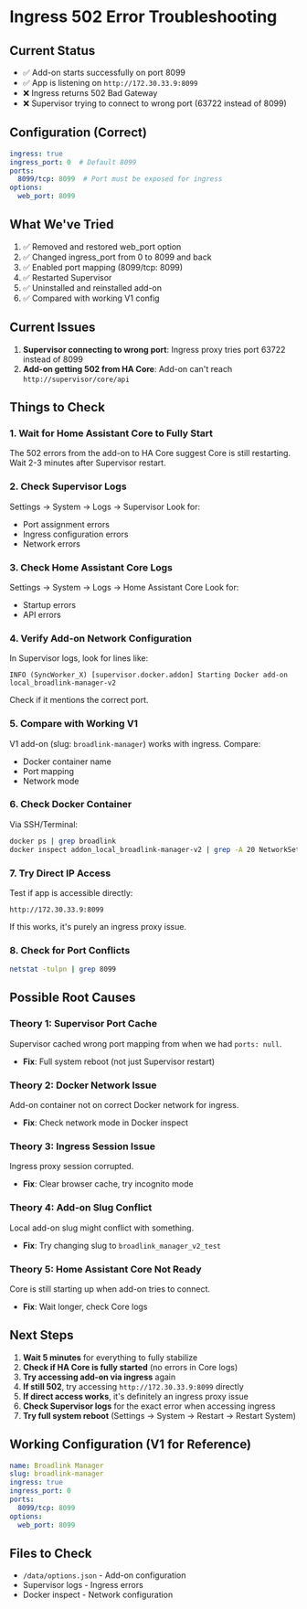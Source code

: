 # Ingress 502 Error Troubleshooting

## Current Status
- ✅ Add-on starts successfully on port 8099
- ✅ App is listening on `http://172.30.33.9:8099`
- ❌ Ingress returns 502 Bad Gateway
- ❌ Supervisor trying to connect to wrong port (63722 instead of 8099)

## Configuration (Correct)
```yaml
ingress: true
ingress_port: 0  # Default 8099
ports:
  8099/tcp: 8099  # Port must be exposed for ingress
options:
  web_port: 8099
```

## What We've Tried
1. ✅ Removed and restored web_port option
2. ✅ Changed ingress_port from 0 to 8099 and back
3. ✅ Enabled port mapping (8099/tcp: 8099)
4. ✅ Restarted Supervisor
5. ✅ Uninstalled and reinstalled add-on
6. ✅ Compared with working V1 config

## Current Issues
1. **Supervisor connecting to wrong port**: Ingress proxy tries port 63722 instead of 8099
2. **Add-on getting 502 from HA Core**: Add-on can't reach `http://supervisor/core/api`

## Things to Check

### 1. Wait for Home Assistant Core to Fully Start
The 502 errors from the add-on to HA Core suggest Core is still restarting. Wait 2-3 minutes after Supervisor restart.

### 2. Check Supervisor Logs
Settings → System → Logs → Supervisor
Look for:
- Port assignment errors
- Ingress configuration errors
- Network errors

### 3. Check Home Assistant Core Logs  
Settings → System → Logs → Home Assistant Core
Look for:
- Startup errors
- API errors

### 4. Verify Add-on Network Configuration
In Supervisor logs, look for lines like:
```
INFO (SyncWorker_X) [supervisor.docker.addon] Starting Docker add-on local_broadlink-manager-v2
```
Check if it mentions the correct port.

### 5. Compare with Working V1
V1 add-on (slug: `broadlink-manager`) works with ingress. Compare:
- Docker container name
- Port mapping
- Network mode

### 6. Check Docker Container
Via SSH/Terminal:
```bash
docker ps | grep broadlink
docker inspect addon_local_broadlink-manager-v2 | grep -A 20 NetworkSettings
```

### 7. Try Direct IP Access
Test if app is accessible directly:
```
http://172.30.33.9:8099
```
If this works, it's purely an ingress proxy issue.

### 8. Check for Port Conflicts
```bash
netstat -tulpn | grep 8099
```

## Possible Root Causes

### Theory 1: Supervisor Port Cache
Supervisor cached wrong port mapping from when we had `ports: null`. 
- **Fix**: Full system reboot (not just Supervisor restart)

### Theory 2: Docker Network Issue
Add-on container not on correct Docker network for ingress.
- **Fix**: Check network mode in Docker inspect

### Theory 3: Ingress Session Issue
Ingress proxy session corrupted.
- **Fix**: Clear browser cache, try incognito mode

### Theory 4: Add-on Slug Conflict
Local add-on slug might conflict with something.
- **Fix**: Try changing slug to `broadlink_manager_v2_test`

### Theory 5: Home Assistant Core Not Ready
Core is still starting up when add-on tries to connect.
- **Fix**: Wait longer, check Core logs

## Next Steps

1. **Wait 5 minutes** for everything to fully stabilize
2. **Check if HA Core is fully started** (no errors in Core logs)
3. **Try accessing add-on via ingress** again
4. **If still 502**, try accessing `http://172.30.33.9:8099` directly
5. **If direct access works**, it's definitely an ingress proxy issue
6. **Check Supervisor logs** for the exact error when accessing ingress
7. **Try full system reboot** (Settings → System → Restart → Restart System)

## Working Configuration (V1 for Reference)
```yaml
name: Broadlink Manager
slug: broadlink-manager
ingress: true
ingress_port: 0
ports:
  8099/tcp: 8099
options:
  web_port: 8099
```

## Files to Check
- `/data/options.json` - Add-on configuration
- Supervisor logs - Ingress errors
- Docker inspect - Network configuration
